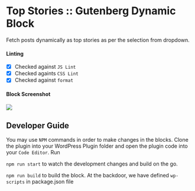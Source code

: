 # Top Stories :: Gutenberg Dynamic Block

Fetch posts dynamically as top stories as per the selection from <SelectControl /> dropdown.

#### Linting
- [x] Checked against `JS Lint`
- [x] Checked againts `CSS Lint`
- [x] Checked against `format`

#### Block Screenshot
<img src="https://i.ibb.co/zrBQwZq/top-stories-screenshot.png" />

## Developer Guide
You may use `NPM` commands in order to make changes in the blocks.
Clone the plugin into your WordPress Plugin folder and open the plugin code into your `Code Editor`.
Run

```npm run start```
to watch the development changes and build on the go.

```npm run build```
to build the block. At the backdoor, we have defined `wp-scripts` in package.json file
